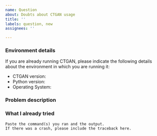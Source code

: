 ```yaml
---
name: Question
about: Doubts about CTGAN usage
title: ''
labels: question, new
assignees: ''

---
```


### Environment details

If you are already running CTGAN, please indicate the following details about the environment in
which you are running it:

* CTGAN version:
* Python version:
* Operating System:

### Problem description

<!--Replace this with a description of the problem that you are trying to solve using CTGAN. If
possible, describe the data that you are using, or consider attaching some example data
that others can use to propose a working solution for your problem.-->

### What I already tried

<!--Replace with a description of what you already tried and what is the behavior that you observe.
If possible, also add below the exact code that you are running.-->

```
Paste the command(s) you ran and the output.
If there was a crash, please include the traceback here.
```
